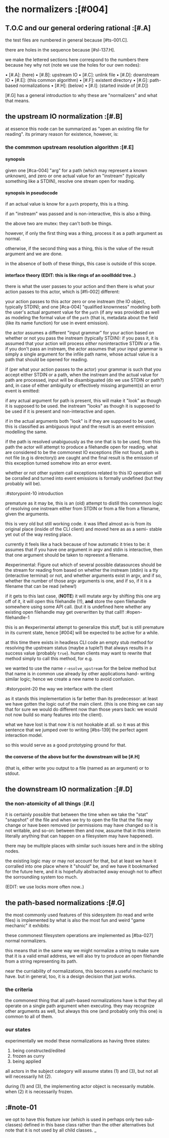 # the normalizers :[#004]

## T.O.C and our general ordering rational :[#.A]

the test files are numbered in general because [#ts-001.C].

there are holes in the sequence because [#sl-137.H].

we make the lettered sections here correspond to the numbers there
because hey why not (note we use the holes for our own nodes):

  • [#.A]: (here)
  • [#.B]: upstream IO
  • [#.C]: unlink file
  • [#.D]: downstream IO
  • [#.E]: (this common algorithm)
  • [#.F]: existent directory
  • [#.G]: path-based normalizations
  • [#.H]: (below)
  • [#.I]: (started inside of [#.D])

[#.G] has a general introduction to why these are "normalizers" and what
that means.




## the upstream IO normalization  :[#.B]

at essence this node can be summarized as "open an existing file for
reading". its primary reason for existence, however, is:


### the commmon upstream resolution algorithm :[#.E]


#### synopsis

given one [#ca-004] "arg" for a path (which may represent a known
unknown), and zero or one actual value for an "instream" (typically
something like a STDIN), resolve one stream open for reading.




#### synopsis in pseudocode

if an actual value is know for a `path` property, this is a thing.

if an "instream" was passed and is non-interactive, this is also a thing.

the above two are mutex: they can't both be things.

however, if only the first thing was a thing, process it as a path
argument as normal.

otherwise, if the second thing was a thing, this is the value of the
result argument and we are done.

in the absence of both of these things, this case is outside
of this scope.




#### interface theory (EDIT: this is like rings of an ooolllddd tree..)

there is what the user passes to your action and then there is what
your action passes to this actor, which is [#fi-002] different:

your action passes to this actor zero or one instream (the IO object,
typically STDIN); and one [#ca-004] "qualified knownness" modeling both
the user's actual argument value for the `path` (if any was provided)
as well as modeling the formal value of the `path` (that is, metadata
about the field (like its name function) for use in event emission).

the actor assumes a different "input grammar" for your action based on
whether or not you pass the instream (typically STDIN): if you pass it,
it is assumed that your action will process *either* noninteractive STDIN
*or* a file. if you don't pass an instream, the actor assumes that your
input grammar is simply a single argument for the infile path name,
whose actual value is a path that should be opened for reading.

if (per what your action passes to the actor) your grammar is such that
you accept either STDIN or a path, when the instream and the actual value
for path are processed, input will be disambiguated (do we use STDIN or
path?) and, in case of either ambiguity or effectively missing argument(s)
an error event is emitted:

if any actual argument for path is present, this will make it "look" as
though it is supposed to be used. the instream "looks" as though it is
supposed to be used if it is present and non-interactive and open.

if in the actual arguments both "look" is if they are supposed to be used,
this is classified as ambiguous input and the result is an event emission
modelling the same.

if the path is resolved unabiguously as the one that is to be used,
from this path the actor will attempt to produce a filehandle open for
reading. what are considered to be the commonest IO exceptions (file not
found, path is not file (e.g is directory)) are caught and the final
result is the emission of this exception turned somehow into an error event.

whether or not other system call exceptions related to this IO operation
will be corralled and turned into event emissions is formally undefined
(but they probably will be).




:#storypoint-10 introduction

premature as it may be, this is an (old) attempt to distill this commmon
logic of resolving one instream either from STDIN or from a file from
a filename, given the arguments.

this is very old but still working code. it was lifted almost as-is from
its original place (inside of the CLI client) and moved here as as a semi-
stable yet out of the way resting place.

currently it feels like a hack because of how automatic it tries to be:
it assumes that if you have one argument in argv and stdin is interactive,
then that one argument should be taken to repreesnt a filename.

#experimental: Figure out which of several possible datasources should
be the stream for reading from based on whether the instream (stdin)
is a tty (interactive terminal) or not, and whether arguments exist
in argv, and if so, whether the number of those argv arguments is one,
and if so, if it is a filename that can be read (whew!)

if it gets to this last case, (**NOTE**) it will mutate argv by
shifting this one arg off of it, it will open this filehandle (!!),
**and** store the open filehandle somewhere using some API call.
(but it is undefined here whether any existing open filehandle may
get overwritten by that call!! :#open-filehandle-1

this is an #experimental attempt to generalize this stuff, but is
still premature in its current state, hence [#004] will be
expected to be active for a while.

at this time there exists in headless CLI code an empty stub method
for resolving the upstream status (maybe a tuple?) that always results
in a success value (probably `true`). human clients may want to rewrite
that method simply to call this method, for e.g.

we wanted to use the name `r-esolve_upstream` for the below method
but that name is in common use already by other applications hand-
writing similar logic; hence we create a new name to avoid confusion.



:#storypoint-20 the way we interface with the client

as it stands this implementation is far better than its predecessor:
at least we have gotten the logic out of the main client. (this is one thing
we can say that for sure we would do different now than those years back:
we would not now build so many features into the client).

what we have lost is that now it is not hookable at all. so it was at this
sentence that we jumped over to writing [#bs-139] the perfect agent interaction
model.

so this would serve as a good prototyping ground for that.


#### the converse of the above but for the downstream will be [#.H]

(that is, either write you output to a file (named as an argument) or to
stdout.




## the downstream IO normalization :[#.D]


### the non-atomicity of all things :[#.I]

it is certainly possible that between the time when we take the "stat"
"snapshot" of the file and when we try to open the file that the file
may change or have been removed (or permissions may have changed so it
is not writable, and so-on: between then and now, assume that in this
interim literally anything that can happen on a filesystem may have
happened).

there may be multiple places with similar such issues here and in the
sibling nodes.

the existing logic may or may not account for that, but at least we
have it corralled into one place where it "should" be, and we have it
bookmarked for the future here, and it is hopefully abstracted away enough
not to affect the sorroundiing system too much.

(EDIT: we use locks more often now..)




## the path-based normalizations :[#.G]

the most commonly used features of this sidesystem (to read and write
files) is implemented by what is also the most fun and weird "game mechanic"
it exhibits:

these commonest filesystem operations are implemented as [#ba-027] normal
normalizers.

this means that in the same way we might normalize a string to make sure
that it is a valid email address, we will also try to produce an open
filehandle from a string representing its path.

near the curriability of normalizations, this becomes a useful mechanic
to have. but in general, too, it is a design decision that just works.




### the criteria

the commonest thing that all path-based normalizations have is that they
all operate on a single path argument when executing. they may recognize
other arguments as well, but always this one (and probably only this one)
is common to all of them.




### our states

experimentally we model these normalizations as having three states:

  1) being constructed/edited
  2) frozen as curry
  3) being applied

all actors in the subject category will assume states (1) and (3),
but not all will necessarily hit (2).

during (1) and (3), the implementing actor object is necessarily
mutable. when (2) it is necessarily frozen.





## :#note-01

we opt to have this feature ivar (which is used in perhaps only two
sub-classes) defined in this base class rather than the other
alternatives but note that it is not used by all child classes.
_
